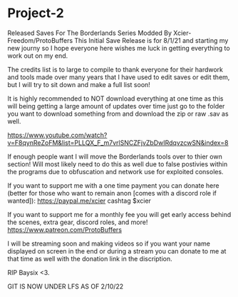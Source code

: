 # Project-2
 Released Saves For The Borderlands Series Modded By Xcier-Freedom/ProtoBuffers
This Initial Save Release is for 8/1/21 and starting my new journy so I hope everyone
here wishes me luck in getting everything to work out on my end.


The credits list is to large to compile to thank everyone for their hardwork and tools
made over many years that I have used to edit saves or edit them, but I will try to 
sit down and make a full list soon!

It is highly recommended to NOT download everything at one time as this will being
getting a large amount of updates over time just go to the folder you want to download
something from and download the zip or raw .sav as well. 

https://www.youtube.com/watch?v=F8qynReZoFM&list=PLLQX_F_m7vrlSNCZFjvZbDwIRdqvzcwSN&index=8

If enough people want I will move the Borderlands tools over to thier own section!
Will most likely need to do this as well due to false postivies within the programs
due to obfuscation and network use for exploited consoles.


If you want to support me with a one time payment you can donate here (better for those
who want to remain anon [comes with a discord role if wanted]):
https://paypal.me/xcier
cashtag $xcier

If you want to support me for a monthly fee you will get early access behind the scenes, 
extra gear, discord roles, and more!
https://www.patreon.com/ProtoBuffers

I will be streaming soon and making videos so if you want your name displayed on screen
in the end or during a stream you can donate to me at that time as well with the donation
link in the discription.


RIP Baysix <3.

GIT IS NOW UNDER LFS AS OF 2/10/22